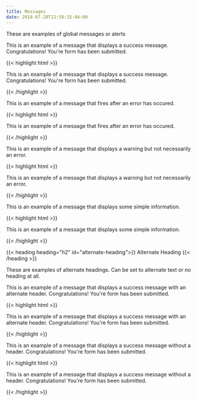 ```yaml
---
title: Messages
date: 2018-07-20T12:59:15-04:00
---
```


These are examples of global messages or alerts

<div class="message message--success">
  <p>This is an example of a message that displays a success message. Congratulations! You're form has been submitted. </p>
</div>
<div class="mt-3 mb-4">
{{< highlight html >}}
<div class="message message--success">
  <p>This is an example of a message that displays a success message. Congratulations! You're form has been submitted. </p>
</div>
{{< /highlight >}}
</div>
<div class="message message--error">
  <p>This is an example of a message that fires after an error has occured. </p>
</div>
<div class="mt-3 mb-4">
{{< highlight html >}}
<div class="message message--error">
  <p>This is an example of a message that fires after an error has occured. </p>
</div>
{{< /highlight >}}
</div>
<div class="message message--warning">
  <p>This is an example of a message that displays a warning but not necessarily an error.</p>
</div>
<div class="mt-3 mb-4">
{{< highlight html >}}
<div class="message message--warning">
  <p>This is an example of a message that displays a warning but not necessarily an error.</p>
</div>
{{< /highlight >}}
</div>
<div class="message message--info">
  <p>This is an example of a message that displays some simple information.</p>
</div>
<div class="mt-3 mb-4">
{{< highlight html >}}
<div class="message message--info">
  <p>This is an example of a message that displays some simple information.</p>
</div>
{{< /highlight >}}
</div>


{{< heading heading="h2" id="alternate-heading">}}
Alternate Heading
{{< /heading >}}

These are examples of alternate headings. Can be set to alternate text or no heading at all.

<div class="message message--success" data-header="Alternate heading based on data-header">
  <p>This is an example of a message that displays a success message with an alternate header. Congratulations! You're form has been submitted. </p>
</div>
<div class="mt-3 mb-4">
{{< highlight html >}}
<div class="message message--success" data-header="Alternate heading based on data-header">
  <p>This is an example of a message that displays a success message with an alternate header. Congratulations! You're form has been submitted. </p>
</div>
{{< /highlight >}}
</div>
<div class="message message--success" data-header="">
  <p>This is an example of a message that displays a success message without a header. Congratulations! You're form has been submitted. </p>
</div>
<div class="mt-3 mb-4">
{{< highlight html >}}
<div class="message message--success" data-header="">
  <p>This is an example of a message that displays a success message without a header. Congratulations! You're form has been submitted. </p>
</div>
{{< /highlight >}}
</div>
